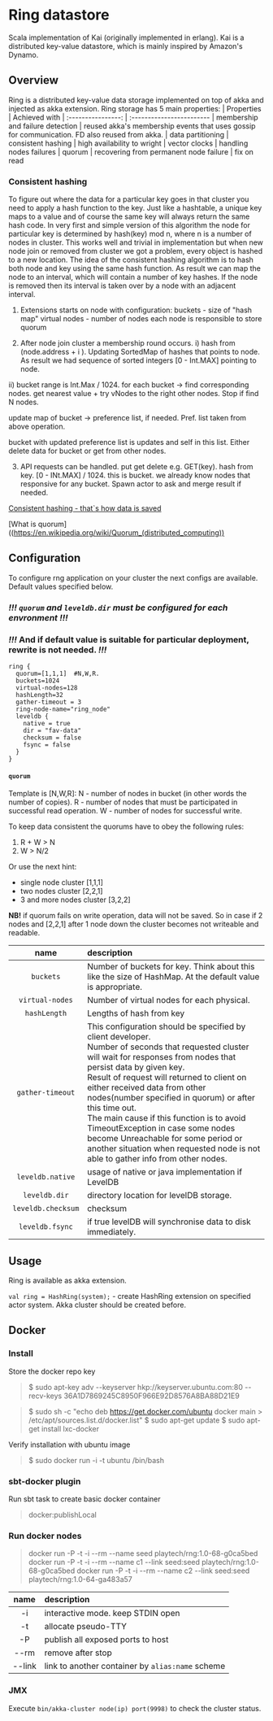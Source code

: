 # Ring datastore #

Scala implementation of Kai (originally implemented in erlang).
Kai is a distributed key-value datastore, which is mainly inspired
by Amazon's Dynamo.

## Overview ##

   Ring is a distributed key-value data storage implemented on top of akka and injected as akka extension. 
   Ring storage has 5 main properties:
| Properties         | Achieved with
| :----------------: | :------------------------
| membership and failure detection | reused akka's membership events that uses gossip for communication. FD also reused from akka.
| data partitioning | consistent hashing
| high availability to wright | vector clocks
| handling nodes failures | quorum
| recovering from permanent node failure | fix on read

   
### Consistent hashing ###
  To figure out where the data for a particular key goes in that cluster you need to apply a hash function to the key.
  Just like a hashtable, a unique key maps to a value and of course the same key will always return the same hash code.
  In very first and simple version of this algorithm the node for particular key is determined by hash(key) mod n, where n is a number of
  nodes in cluster. This works well and trivial in implementation but when new node join or removed from cluster we got a problem,
  every object is hashed to a new location.
    The idea of the consistent hashing algorithm is to hash both node and key using the same hash function.
  As result we can map the node to an interval, which will contain a number of key hashes. If the node is removed
  then its interval is taken over by a node with an adjacent interval.


1. Extensions starts on node with configuration:
  buckets - size of "hash map"
  virtual nodes - number of nodes each node is responsible to store
  quorum

2. After node join cluster a membership round occurs.
  i) hash from (node.address + i ). Updating SortedMap of hashes that points to node. As result we had sequence of sorted integers [0 - Int.MAX] pointing to node.

  ii) bucket range is Int.Max / 1024.
  for each bucket -> find corresponding nodes. get nearest value + try vNodes to the right other nodes. Stop if find N nodes.

  update map of bucket -> preference list, if needed. Pref. list taken from above operation.

  bucket with updated preference list is updates and self in this list. Either delete data for bucket or get from other nodes.

3. API requests can be handled. put get delete
  e.g. GET(key). hash from key. [0 - INt.MAX] / 1024. this is bucket.
  we already know nodes that responsive for any bucket. Spawn actor to ask and merge result if needed.

[Consistent hashing - that`s how data is saved](https://en.wikipedia.org/wiki/Consistent_hashing)

[What is quorum]((https://en.wikipedia.org/wiki/Quorum_(distributed_computing))



## Configuration ##

To configure rng application on your cluster the next configs are available. Default values specified below.
### *!!!*  _`quorum` and `leveldb.dir` must be configured for each envronment_ *!!!*

### *!!!*  And if default value is suitable for particular deployment, rewrite is not needed. *!!!*

```
ring {
  quorum=[1,1,1]  #N,W,R.
  buckets=1024
  virtual-nodes=128
  hashLength=32
  gather-timeout = 3
  ring-node-name="ring_node"
  leveldb {
    native = true
    dir = "fav-data"
    checksum = false
    fsync = false
  }
}
```


#### `quorum` ####
 
Template is [N,W,R]: N - number of nodes in bucket (in other words the number of copies). R - number of nodes that must  be participated in successful read operation.
W - number of nodes for successful write.

To keep data consistent the quorums have to obey the following rules:
1. R + W > N
2. W > N/2
   
Or use the next hint:
* single node cluster [1,1,1]
* two nodes cluster [2,2,1]
* 3 and more nodes cluster [3,2,2]

__NB!__ if quorum fails on write operation, data will not be saved. So in case if 2 nodes and [2,2,1] after 1 node down
  the cluster becomes not writeable and readable.
  
| name               | description 
| :----------------: | :------------------------------------------------------------------------------------
| `buckets`          | Number of buckets for key. Think about this like the size of HashMap. At the default value is appropriate.
| `virtual-nodes`    | Number of virtual nodes for each physical.
| `hashLength`       | Lengths of hash from key
| `gather-timeout`   | This configuration should be specified by client developer.<br>Number of seconds that requested cluster will wait for responses from nodes that persist data by given key.<br>Result of request will returned to client on either received data from other nodes(number specified in quorum) or after this time out.<br>The main cause if this function is to avoid TimeoutException in case some  nodes become Unreachable for some period or another situation when requested node is not able to gather info from other nodes.
| `leveldb.native`   | usage of native or java implementation if LevelDB
| `leveldb.dir`      |  directory location for levelDB storage. 
| `leveldb.checksum` |  checksum
| `leveldb.fsync`    |  if true levelDB will synchronise data to disk immediately.

## Usage ##

Ring is available as akka extension.

`val ring = HashRing(system);` - create HashRing extension on specified actor system. Akka cluster should be created before.


## Docker ##

### Install ###
Store the docker repo key

  > $ sudo apt-key adv --keyserver hkp://keyserver.ubuntu.com:80 --recv-keys 36A1D7869245C8950F966E92D8576A8BA88D21E9

  > $ sudo sh -c "echo deb https://get.docker.com/ubuntu docker main > /etc/apt/sources.list.d/docker.list"
  > $ sudo apt-get update
  > $ sudo apt-get install lxc-docker

Verify installation with ubuntu image

  > $ sudo docker run -i -t ubuntu /bin/bash

### sbt-docker plugin ###

Run sbt task to create basic docker container

  > docker:publishLocal

### Run docker nodes ###

  > docker run -P -t -i --rm --name seed playtech/rng:1.0-68-g0ca5bed
  > docker run -P -t -i --rm --name c1 --link seed:seed playtech/rng:1.0-68-g0ca5bed
  > docker run -P -t -i --rm --name c2 --link seed:seed playtech/rng:1.0-64-ga483a57
  
| name    | description
| :-----: | :---------------------------------
| -i      | interactive mode. keep STDIN open
| -t      | allocate pseudo-TTY
| -P      | publish all exposed ports to host
| --rm    | remove after stop
| --link  | link to another container by `alias:name` scheme

### JMX ###

Execute `bin/akka-cluster node(ip) port(9998)` to check the cluster status.